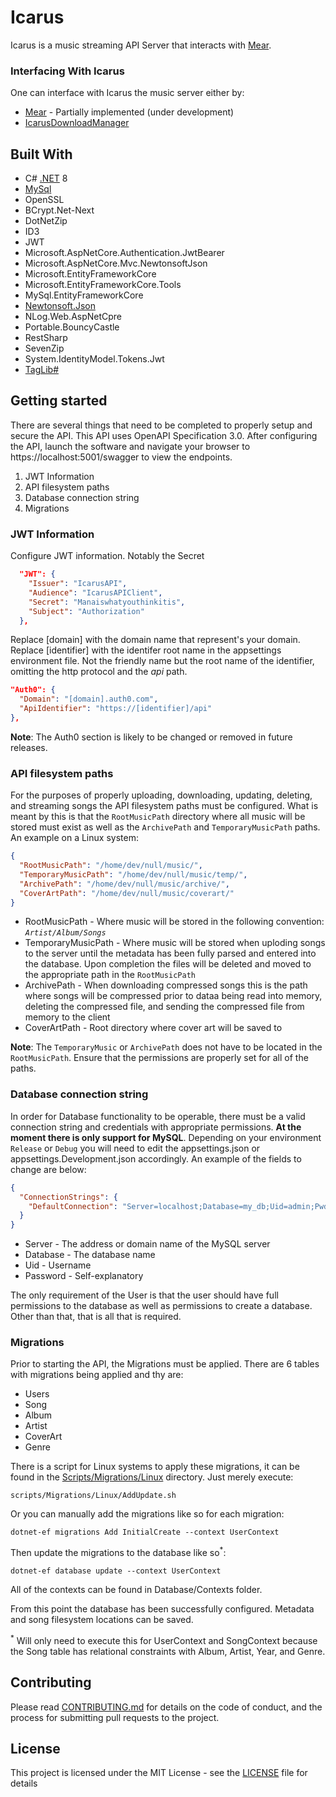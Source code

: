 # Icarus

Icarus is a music streaming API Server that interacts with [Mear](https://github.com/kdeng00/mear).

### Interfacing With Icarus

One can interface with Icarus the music server either by:

* [Mear](https://github.com/kdeng00/mear) - Partially implemented (under development)
* [IcarusDownloadManager](https://github.com/kdeng00/IcarusDownloadManager)


## Built With

* C# [.NET](https://dotnet.microsoft.com/) 8
* [MySql](https://www.nuget.org/packages/MySql.Data/)
* OpenSSL
* BCrypt.Net-Next
* DotNetZip
* ID3
* JWT
* Microsoft.AspNetCore.Authentication.JwtBearer
* Microsoft.AspNetCore.Mvc.NewtonsoftJson
* Microsoft.EntityFrameworkCore
* Microsoft.EntityFrameworkCore.Tools
* MySql.EntityFrameworkCore
* [Newtonsoft.Json](https://www.newtonsoft.com/json)
* NLog.Web.AspNetCpre
* Portable.BouncyCastle
* RestSharp
* SevenZip
* System.IdentityModel.Tokens.Jwt
* [TagLib#](https://github.com/mono/taglib-sharp)



## Getting started

There are several things that need to be completed to properly setup and secure the API.
This API uses OpenAPI Specification 3.0. After configuring the API, launch the software
and navigate your browser to https://localhost:5001/swagger to view the endpoints.

1. JWT Information
2. API filesystem paths
3. Database connection string
4. Migrations


### JWT Information

Configure JWT information. Notably the Secret

```Json
  "JWT": {
    "Issuer": "IcarusAPI",
    "Audience": "IcarusAPIClient",
    "Secret": "Manaiswhatyouthinkitis",
    "Subject": "Authorization"
  },
```


Replace [domain] with the domain name that represent's your domain. Replace [identifier] with the identifer root name in the appsettings environment file. Not the friendly name but the root name of the identifier, omitting the http protocol and the *api* path.

```Json
"Auth0": {
  "Domain": "[domain].auth0.com", 
  "ApiIdentifier": "https://[identifier]/api"
},
```

**Note**: The Auth0 section is likely to be changed or removed in future releases.


### API filesystem paths

For the purposes of properly uploading, downloading, updating, deleting, and streaming songs the API filesystem paths must be configured. What is meant by this is that the `RootMusicPath` directory where all music will be stored must exist as well as the `ArchivePath` and `TemporaryMusicPath` paths. An example on a Linux system:
```Json
{
  "RootMusicPath": "/home/dev/null/music/",
  "TemporaryMusicPath": "/home/dev/null/music/temp/",
  "ArchivePath": "/home/dev/null/music/archive/",
  "CoverArtPath": "/home/dev/null/music/coverart/"
}
```
* RootMusicPath - Where music will be stored in the following convention: *`Artist/Album/Songs`*
* TemporaryMusicPath - Where music will be stored when uploding songs to the server until the metadata has been fully parsed and entered into the database. Upon completion the files will be deleted and moved to the appropriate path in the `RootMusicPath`
* ArchivePath - When downloading compressed songs this is the path where songs will be compressed prior to dataa being read into memory, deleting the compressed file, and sending the compressed file from memory to the client
* CoverArtPath - Root directory where cover art will be saved to


**Note**: The `TemporaryMusic` or `ArchivePath` does not have to be located in the `RootMusicPath`. Ensure that the permissions are properly set for all of the paths.

### Database connection string

In order for Database functionality to be operable, there must be a valid connection string and credentials with appropriate permissions. **At the moment there is only support for MySQL**. Depending on your environment `Release` or `Debug` you will need to edit the appsettings.json or appsettings.Development.json accordingly. An example of the fields to change are below:

```Json
{
  "ConnectionStrings": {
    "DefaultConnection": "Server=localhost;Database=my_db;Uid=admin;Pwd=toughpassword;"
  }
}
```

* Server - The address or domain name of the MySQL server
* Database - The database name
* Uid - Username
* Password - Self-explanatory

The only requirement of the User is that the user should have full permissions to the database as well as permissions to create a database. Other than that, that is all that is required.

### Migrations

Prior to starting the API, the Migrations must be applied. There are 6 tables with migrations being applied and thy are:
* Users
* Song
* Album
* Artist
* CoverArt
* Genre

There is a script for Linux systems to apply these migrations, it can be found in the [Scripts/Migrations/Linux](https://github.com/kdeng00/Icarus/blob/master/Scripts/Migrations/Linux/AddUpdate.sh) directory. Just merely execute:
```shell
scripts/Migrations/Linux/AddUpdate.sh
```
Or you can manually add the migrations like so for each migration:
```shell
dotnet-ef migrations Add InitialCreate --context UserContext
```
Then update the migrations to the database like so<sup>*</sup>:
```shell
dotnet-ef database update --context UserContext
```

All of the contexts can be found in Database/Contexts folder.

From this point the database has been successfully configured. Metadata and song filesystem locations can be saved.

<sup>*</sup> Will only need to execute this for UserContext and SongContext because the Song table has relational constraints with Album, Artist, Year, and Genre.

## Contributing

Please read [CONTRIBUTING.md](CONTRIBUTING.md) for details on the code of conduct, and the process for submitting pull requests to the project.


## License

This project is licensed under the MIT License - see the [LICENSE](LICENSE) file for details

